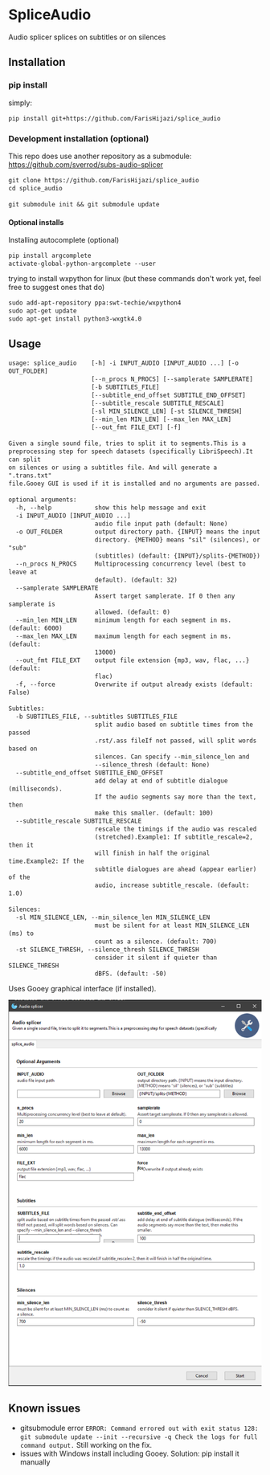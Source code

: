 # SpliceAudio

Audio splicer splices on subtitles or on silences

## Installation

### pip install

simply:

```shell script
pip install git+https://github.com/FarisHijazi/splice_audio
```

### Development installation (optional)

This repo does use another repository as a submodule: https://github.com/sverrod/subs-audio-splicer

```shell script
git clone https://github.com/FarisHijazi/splice_audio
cd splice_audio

git submodule init && git submodule update
```

#### Optional installs

Installing autocomplete (optional)

```shell script
pip install argcomplete
activate-global-python-argcomplete --user
```

trying to install wxpython for linux (but these commands don't work yet, feel free to suggest ones that do)

```shell script
sudo add-apt-repository ppa:swt-techie/wxpython4
sudo apt-get update
sudo apt-get install python3-wxgtk4.0
```

## Usage

```
usage: splice_audio    [-h] -i INPUT_AUDIO [INPUT_AUDIO ...] [-o OUT_FOLDER]
                       [--n_procs N_PROCS] [--samplerate SAMPLERATE]
                       [-b SUBTITLES_FILE]
                       [--subtitle_end_offset SUBTITLE_END_OFFSET]
                       [--subtitle_rescale SUBTITLE_RESCALE]
                       [-sl MIN_SILENCE_LEN] [-st SILENCE_THRESH]
                       [--min_len MIN_LEN] [--max_len MAX_LEN]
                       [--out_fmt FILE_EXT] [-f]

Given a single sound file, tries to split it to segments.This is a
preprocessing step for speech datasets (specifically LibriSpeech).It can split
on silences or using a subtitles file. And will generate a ".trans.txt"
file.Gooey GUI is used if it is installed and no arguments are passed.

optional arguments:
  -h, --help            show this help message and exit
  -i INPUT_AUDIO [INPUT_AUDIO ...]
                        audio file input path (default: None)
  -o OUT_FOLDER         output directory path. {INPUT} means the input
                        directory. {METHOD} means "sil" (silences), or "sub"
                        (subtitles) (default: {INPUT}/splits-{METHOD})
  --n_procs N_PROCS     Multiprocessing concurrency level (best to leave at
                        default). (default: 32)
  --samplerate SAMPLERATE
                        Assert target samplerate. If 0 then any samplerate is
                        allowed. (default: 0)
  --min_len MIN_LEN     minimum length for each segment in ms. (default: 6000)
  --max_len MAX_LEN     maximum length for each segment in ms. (default:
                        13000)
  --out_fmt FILE_EXT    output file extension {mp3, wav, flac, ...} (default:
                        flac)
  -f, --force           Overwrite if output already exists (default: False)

Subtitles:
  -b SUBTITLES_FILE, --subtitles SUBTITLES_FILE
                        split audio based on subtitle times from the passed
                        .rst/.ass fileIf not passed, will split words based on
                        silences. Can specify --min_silence_len and
                        --silence_thresh (default: None)
  --subtitle_end_offset SUBTITLE_END_OFFSET
                        add delay at end of subtitle dialogue (milliseconds).
                        If the audio segments say more than the text, then
                        make this smaller. (default: 100)
  --subtitle_rescale SUBTITLE_RESCALE
                        rescale the timings if the audio was rescaled
                        (stretched).Example1: If subtitle_rescale=2, then it
                        will finish in half the original time.Example2: If the
                        subtitle dialogues are ahead (appear earlier) of the
                        audio, increase subtitle_rescale. (default: 1.0)

Silences:
  -sl MIN_SILENCE_LEN, --min_silence_len MIN_SILENCE_LEN
                        must be silent for at least MIN_SILENCE_LEN (ms) to
                        count as a silence. (default: 700)
  -st SILENCE_THRESH, --silence_thresh SILENCE_THRESH
                        consider it silent if quieter than SILENCE_THRESH
                        dBFS. (default: -50)

```

Uses Gooey graphical interface (if installed).

![](audio_splicer_gui.png)

## Known issues

- gitsubmodule error `ERROR: Command errored out with exit status 128: git submodule update --init --recursive -q Check the logs for full command output.` Still working on the fix.
- issues with Windows install including Gooey. Solution: pip install it manually

